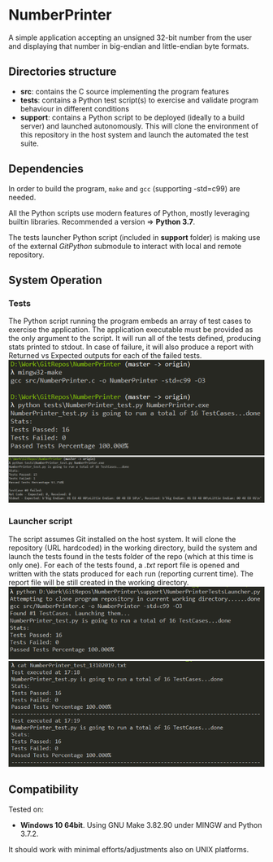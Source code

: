 # NumberPrinter
A simple application accepting an unsigned 32-bit number from the user and displaying that number in big-endian and little-endian byte formats.

## Directories structure
* **src**: contains the C source implementing the program features
* **tests**: contains a Python test script(s) to exercise and validate program behaviour in different conditions
* **support**: contains a Python script to be deployed (ideally to a build server) and launched autonomously. This will clone the environment of this repository in the host system and launch the automated the test suite.

## Dependencies
In order to build the program, `make` and `gcc` (supporting -std=c99) are needed.

All the Python scripts use modern features of Python, mostly leveraging builtin libraries. Recommended a version => **Python 3.7**.

The tests launcher Python script (included in **support** folder) is making use of the external *GitPython* submodule to interact with local and remote repository.

## System Operation
### Tests
The Python script running the program embeds an array of test cases to exercise the application.
The application executable must be provided as the only argument to the script.
It will run all of the tests defined, producing stats printed to stdout.
In case of failure, it will also produce a report with Returned vs Expected outputs for each of the failed tests.
![alt text](https://github.com/mithrandir89/NumberPrinter/raw/master/doc/images/execute_ok.PNG "Execution with no failures")
![alt text](https://github.com/mithrandir89/NumberPrinter/raw/master/doc/images/execute_nok.PNG "Execution with failure")

### Launcher script
The script assumes Git installed on the host system.
It will clone the repository (URL hardcoded) in the working directory, build the system and launch the tests found in the tests folder of the repo (which at this time is only one).
For each of the tests found, a *.txt* report file is opened and written with the stats produced for each run (reporting current time). The report file will be still created in the working directory.
![alt text](https://github.com/mithrandir89/NumberPrinter/raw/master/doc/images/launcher_output.PNG "Launcher script output")
![alt text](https://github.com/mithrandir89/NumberPrinter/raw/master/doc/images/launcher_log.PNG "Launcher script log")

## Compatibility
Tested on:
* **Windows 10 64bit**. Using GNU Make 3.82.90 under MINGW and Python 3.7.2.

It should work with minimal efforts/adjustments also on UNIX platforms.